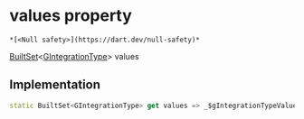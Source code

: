 


# values property




    *[<Null safety>](https://dart.dev/null-safety)*




[BuiltSet](https://pub.dev/documentation/built_collection/5.0.0/built_collection/BuiltSet-class.html)&lt;[GIntegrationType](../../third_party_yonomi_graphql_schema_schema.docs.schema.gql/GIntegrationType-class.md)> values
  







## Implementation

```dart
static BuiltSet<GIntegrationType> get values => _$gIntegrationTypeValues;
```








